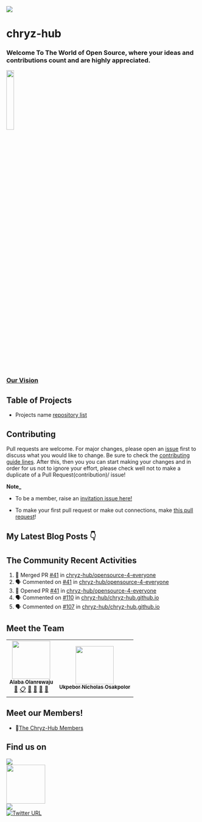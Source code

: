 ![](https://avatars.githubusercontent.com/u/78741698?s=200&v=4)
# chryz-hub
### Welcome To The World of Open Source, where your ideas and contributions count and are highly appreciated.

<a href="https://github.com/chryz-hub/chryz-hub.github.io/blob/master/vision.md"><img width="20%" src="https://thumbs.dreamstime.com/b/basic-rgb-148951998.jpg"></a>
<h3><a href="https://github.com/chryz-hub/chryz-hub.github.io/blob/master/vision.md">Our Vision</a></h3>

## Table of Projects
- Projects name [repository list](https://github.com/chryz-hub)

## Contributing
Pull requests are welcome. For major changes, please open an [issue](https://github.com/chryzcodez/chryz-hub.github.io/issues) first to discuss what you would like to change. Be sure to check the [contributing guide lines](CONTRIBUTING.md). After this, then you you can start making your changes and
in order for us not to ignore your effort, please check well not to make a duplicate of a Pull Request(contribution)/ issue!

**Note_**
* To be a member, raise an [invitation issue here!](https://github.com/chryz-hub/chryz-hub.github.io/issues/new?assignees=&labels=invite+me+to+the+organisation&template=invitation.md&title=Please+invite+me+to+the+GitHub+Community+Organization)

* To make your first pull request or make out connections, make [this pull request](https://github.com/chryz-hub/opensource-4-everyone/blob/master/My-PR-Contribution-Practice.md)!


## My Latest Blog Posts 👇
<!-- HASHNODE_BLOG:START -->


## The Community Recent Activities
<!--START_SECTION:activity-->
1. 🎉 Merged PR [#41](https://github.com/chryz-hub/opensource-4-everyone/pull/41) in [chryz-hub/opensource-4-everyone](https://github.com/chryz-hub/opensource-4-everyone)
2. 🗣 Commented on [#41](https://github.com/chryz-hub/opensource-4-everyone/issues/41) in [chryz-hub/opensource-4-everyone](https://github.com/chryz-hub/opensource-4-everyone)
3. 💪 Opened PR [#41](https://github.com/chryz-hub/opensource-4-everyone/pull/41) in [chryz-hub/opensource-4-everyone](https://github.com/chryz-hub/opensource-4-everyone)
4. 🗣 Commented on [#110](https://github.com/chryz-hub/chryz-hub.github.io/issues/110) in [chryz-hub/chryz-hub.github.io](https://github.com/chryz-hub/chryz-hub.github.io)
5. 🗣 Commented on [#107](https://github.com/chryz-hub/chryz-hub.github.io/issues/107) in [chryz-hub/chryz-hub.github.io](https://github.com/chryz-hub/chryz-hub.github.io)
<!--END_SECTION:activity-->

## Meet the Team
<!-- CHRYZ-HUB-TEAM-LIST:START - Do not remove or modify this section -->
<!-- prettier-ignore-start -->
<!-- markdownlint-disable -->
<table>
  <tr>
    <td align="center"><a href="https://github.com/chryzcodez"><img src="https://avatars.githubusercontent.com/u/77321169?s=460&u=8d89312a1109aac0294da55965e5d8cd39032d11&v=4" width="100px;" alt=""/><br /><sub><b>Alaba Olanrewaju</b></sub></a><br /><a href="https://github.com/chryz-hub/chryz-hub.github.io/commits?author=chryzcodez" title="Documentation">📖</a></a> <a href="https://github.com/chryz-hub/chryz-hub.github.io#eventOrganizing-chryzcodez" title="Event Organizing">📋</a> <a href="https://github.com/chryz-hub/chryz-hub.github.io#ideas-chryzcodez" title="Ideas, Planning, & Feedback">🤔</a> <a href="https://github.com/chryz-hub/chryz-hub.github.io#projectManagement-chryzcodez" title="Project Management">📆</a> <a href="https://github.com/chryz-hub/opensource-4-everyone/pulls?q=is%3Apr+reviewed-by%3Achryzcodez" title="Reviewed Pull Requests">👀</a> <a href="https://github.com/chryz-hub/chryz-hub.github.io#talk-chryzcodez" title="Talks">📢</a></td>
     <td align="center"><a href="https://github.com/Ukpebor"><img src="https://avatars.githubusercontent.com/u/65134147?s=400&u=6137c3f5e28a0460fd0698dde77d50693b4bcdc2&v=4" width="100px;" alt=""/><br /><sub><b>Ukpebor Nicholas Osakpolor</b></sub></a><br /></td>
   </tr>
</table>

<!-- markdownlint-enable -->
<!-- prettier-ignore-end -->
<!-- ALL-CONTRIBUTORS-LIST:END -->

## Meet our Members!
- 👯[The Chryz-Hub Members](https://github.com/chryz-hub/chryz-hub.github.io/blob/master/MEMBERS.md)


## Find us on
<a href="https://discord.gg/c6RhGwcP5b"><img src="https://img.shields.io/badge/Discord-7289DA?style=for-the-badge&logo=discord&logoColor=white"></a><br>
<a href="https://github.com/chryz-hub"><img src="https://img.shields.io/badge/GitHub-100000?style=for-the-badge&logo=github&logoColor=white" width="102px"></a><br>
<a href="https://youtube.com/channel/UCxro6LYOp3pmmuWDPMg-p1Q"><img src="https://img.shields.io/badge/YouTube-FF0000?style=for-the-badge&logo=youtube&logoColor=white"></a><br>
[![Twitter URL](https://img.shields.io/twitter/url?label=twitter&logo=twitter&style=for-the-badge&url=https%3A%2F%2Ftwitter.com%2FChryzHub)](https://twitter.com/ChryzHub)
  
  


